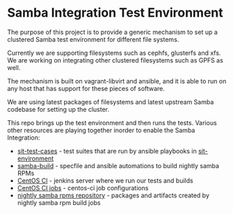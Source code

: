 # Samba Integration Test Environment

The purpose of this project is to provide a generic mechanism to set up a
clustered Samba test environment for different file systems.

Currently we are supporting filesystems such as cephfs, glusterfs and xfs.
We are working on integrating other clustered filesystems such as GPFS as well.

The mechanism is built on vagrant-libvirt and ansible, and it is able to
run on any host that has support for these pieces of software.

We are using latest packages of filesystems and latest upstream Samba codebase
for setting up the cluster.

This repo brings up the test environment and then runs the tests.
Various other resources are playing together inorder to enable the Samba Integration:

- [sit-test-cases](https://github.com/samba-in-kubernetes/sit-test-cases) - test suites that are run by ansible playbooks in [sit-environment](https://github.com/samba-in-kubernetes/sit-environment)
- [samba-build](https://github.com/samba-in-kubernetes/samba-build) - specfile and ansible automations to build nightly samba RPMs
- [CentOS CI](https://jenkins-samba.apps.ocp.cloud.ci.centos.org/) - jenkins server where we run our tests and builds
- [CentOS CI jobs](https://github.com/samba-in-kubernetes/samba-centosci) - centos-ci job configurations
- [nightly samba rpms repository](http://artifacts.ci.centos.org/samba/pkgs/) - packages and artifacts created by nightly samba rpm build jobs
